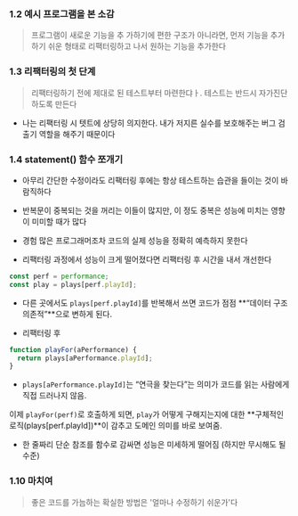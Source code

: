 ### 1.2 예시 프로그램을 본 소감

> 프로그램이 새로운 기능을 추 가하기에 편한 구조가 아니라면, 먼저 기능을 추가하기 쉬운 형태로 리팩터링하고 나서 원하는 기능을 추가한다

### 1.3 리팩터링의 첫 단계

> 리팩터링하기 전에 제대로 된 테스트부터 마련한댜ㅏ. 테스트는 반드시 자가진단하도록 만든다

- 나는 리팩터링 시 텟트에 상당히 의지한다. 내가 저지른 실수를 보호해주는 버그 검출기 역할을 해주기 때문이다

### 1.4 statement() 함수 쪼개기

- 아무리 간단한 수정이라도 리팩터링 후에는 항상 테스트하는 습관을 들이는 것이 바람직하다

- 반복문이 중복되는 것을 꺼리는 이들이 많지만, 이 정도 중복은 성능에 미치는 영향이 미미할 때가 많다

- 경험 많은 프로그래머조차 코드의 실제 성능을 정확히 예측하지 못한다

- 리팩터링 과정에서 성능이 크게 떨어졌다면 리팩터링 후 시간을 내서 개선한다

```js
const perf = performance;
const play = plays[perf.playId];
```

- 다른 곳에서도 `plays[perf.playId]`를 반복해서 쓰면 코드가 점점 **“데이터 구조 의존적”**으로 변하게 된다.

- 리팩터링 후

```js
function playFor(aPerformance) {
  return plays[aPerformance.playId];
}
```

- `plays[aPerformance.playId]`는 “연극을 찾는다”는 의미가 코드를 읽는 사람에게 직접 드러나지 않음.

이제 `playFor(perf)`로 호출하게 되면, `play`가 어떻게 구해지는지에 대한 **구체적인 로직(plays[perf.playId])**이 감추고 도메인 의미를 바로 보여줌.

- 한 줄짜리 단순 참조를 함수로 감싸면 성능은 미세하게 떨어짐 (하지만 무시해도 될 수준)

### 1.10 마치여

> 좋은 코드를 가늠하는 확실한 방법은 '얼마나 수정하기 쉬운가'다
